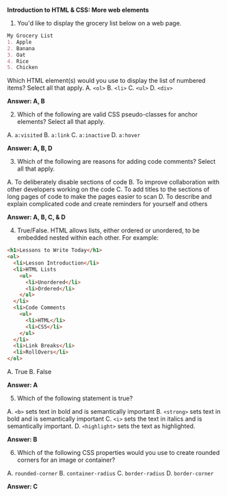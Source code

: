 **Introduction to HTML & CSS: More web elements**

1. You'd like to display the grocery list below on a web page.

```md
My Grocery List
1. Apple
2. Banana
3. Oat
4. Rice
5. Chicken
```

Which HTML element(s) would you use to display the list of numbered items? Select all that apply.
A. `<ol>`
B. `<li>`
C. `<ul>`
D. `<div>`

**Answer: A, B**

2. Which of the following are valid CSS pseudo-classes for anchor elements? Select all that apply.

A. `a:visited`
B. `a:link`
C. `a:inactive`
D. `a:hover`

**Answer: A, B, D**

3. Which of the following are reasons for adding code comments? Select all that apply.

A. To deliberately disable sections of code
B. To improve collaboration with other developers working on the code
C. To add titles to the sections of long pages of code to make the pages easier to scan
D. To describe and explain complicated code and create reminders for yourself and others

**Answer: A, B, C, & D**

4. True/False. HTML allows lists, either ordered or unordered, to be embedded nested within each other. For example:

```html
<h1>Lessons to Write Today</h1>
<ol>
  <li>Lesson Introduction</li>
  <li>HTML Lists
    <ul>
      <li>Unordered</li>
      <li>Ordered</li>
    </ul>
  </li>
  <li>Code Comments
    <ul>
      <li>HTML</li>
      <li>CSS</li>
    </ul>
  </li>
  <li>Link Breaks</li>
  <li>RollOvers</li>
</ol>
```

A. True
B. False

**Answer: A**

5. Which of the following statement is true?

A. `<b>` sets text in bold and is semantically important
B. `<strong>` sets text in bold and is semantically important
C. `<i>` sets the text in italics and is semantically important.
D. `<highlight>` sets the text as highlighted.

**Answer: B**

6. Which of the following CSS properties would you use to create rounded corners for an image or container? 

A. `rounded-corner`
B. `container-radius`
C. `border-radius`
D. `border-corner`

**Answer: C**

